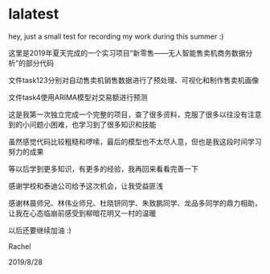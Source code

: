 # lalatest
hey, just a small test for recording my work during this summer :)


这里是2019年夏天完成的一个实习项目“新零售——无人智能售卖机商务数据分析”的部分代码

文件task123分别对自动售卖机销售数据进行了预处理、可视化和制作售卖机画像

文件task4使用ARIMA模型对交易额进行预测



这是我第一次独立完成一个完整的项目，查了很多资料，克服了很多以往没有注意到的小问题小困难，也学习到了很多知识和技能

虽然感觉代码比较粗糙和啰嗦，最后的模型也不太尽人意，但也是我这段时间学习努力的成果

等以后学到更多知识，有更多的经验，我再回来看看完善一下



感谢学校和泰迪公司给予这次机会，让我受益匪浅

感谢林晨师兄、林伟业师兄、杜晓钘同学、朱致鹏同学、龙品多同学的鼎力相助，让我在心态临崩前感受到柳暗花明又一村的温暖

以后还要继续加油 :)



Rachel

2019/8/28
